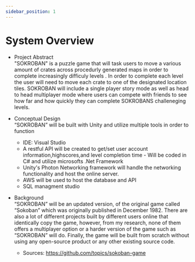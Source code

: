```yaml
---
sidebar_position: 1
---
```


# System Overview

- Project Abstract<br/>
    "SOKROBAN" is a puzzle game that will task users to move a various amount of crates across procedurly generated maps in order to complete increasingly difficuly levels . In order to complete each level the user will need to move each crate to one of the designated location tiles. SOKROBAN will include a single player story mode as well as head to head multiplayer mode where users can compete with friends to see how far and how quickly they can complete SOKROBANS challeneging levels.

- Conceptual Design<br/>
    “SOKROBAN” will be built with Unity and utilize multiple tools in order to function 
    
    - IDE: Visual Studio
    - A restful API will be created to get/set user account information,highscores,and level completion time
            - Will be coded in C# and utilize microsofts .Net Framework  
    - Unity's Photon Networking framework will handle the networking functionality and host the online server.
    - AWS will be used to host the database and API 
    - SQL managment studio 

- Background <br/>
    “SOKROBAN” will be an updated version, of the original game called “Sokoban” which was originally published in December 1982. There are also a lot of different projects built by different users online that identically copy the game, however, from my research, none of them offers a multiplayer option or a harder version of the game such as “SOKROBAN” will do. Finally, the game will be built from scratch without using any open-source product or any other existing source code. 

    - Sources: https://github.com/topics/sokoban-game
